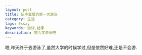 ```yaml
---
layout: post
title: 记毕业后的第一次游泳
category: 生活
tags: Essay
keywords: 游泳,结束
description: 努力学游泳吧
---
```

 嗯,昨天终于去游泳了,虽然大学的时候学过,但是依然好难,还是不会游.

